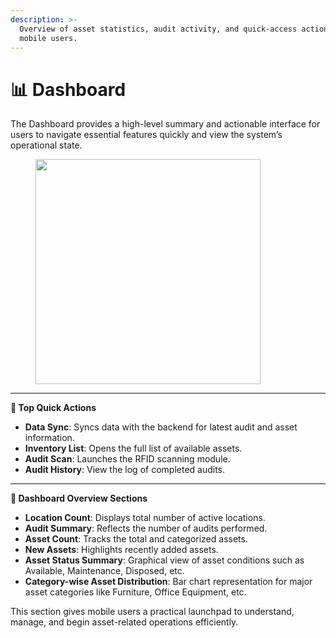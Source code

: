 ```yaml
---
description: >-
  Overview of asset statistics, audit activity, and quick-access actions for
  mobile users.
---
```


# 📊 Dashboard

The Dashboard provides a high-level summary and actionable interface for users to navigate essential features quickly and view the system’s operational state.

<figure><img src="/gitbook-assets/04 - Dashboard.png" alt="" width="360"><figcaption></figcaption></figure>

***

**🔄 Top Quick Actions**

* **Data Sync**: Syncs data with the backend for latest audit and asset information.
* **Inventory List**: Opens the full list of available assets.
* **Audit Scan**: Launches the RFID scanning module.
* **Audit History**: View the log of completed audits.

***

**📌 Dashboard Overview Sections**

* **Location Count**: Displays total number of active locations.
* **Audit Summary**: Reflects the number of audits performed.
* **Asset Count**: Tracks the total and categorized assets.
* **New Assets**: Highlights recently added assets.
* **Asset Status Summary**: Graphical view of asset conditions such as Available, Maintenance, Disposed, etc.
* **Category-wise Asset Distribution**: Bar chart representation for major asset categories like Furniture, Office Equipment, etc.

This section gives mobile users a practical launchpad to understand, manage, and begin asset-related operations efficiently.
